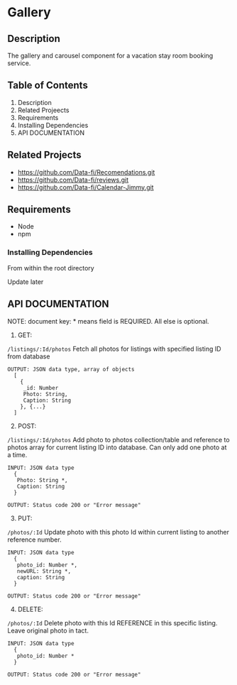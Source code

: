 # Gallery

## Description
The gallery and carousel component for a vacation stay room booking service. 

## Table of Contents
1. Description
2. Related Projeects
3. Requirements
4. Installing Dependencies
5. API DOCUMENTATION

## Related Projects
  - https://github.com/Data-fi/Recomendations.git
  - https://github.com/Data-fi/reviews.git
  - https://github.com/Data-fi/Calendar-Jimmy.git

## Requirements
- Node 
- npm 

### Installing Dependencies
From within the root directory

Update later

## API DOCUMENTATION
NOTE: document key: * means field is REQUIRED. All else is optional.

1. GET:

`/listings/:Id/photos`
Fetch all photos for listings with specified listing ID from database
``` 
OUTPUT: JSON data type, array of objects
  [
    {
     _id: Number
     Photo: String,
     Caption: String
    }, {...}
  ]
```

2. POST:

`/listings/:Id/photos`
Add photo to photos collection/table and reference to photos array for current listing ID into database. 
Can only add one photo at a time. 

``` 
INPUT: JSON data type
  {
   Photo: String *,
   Caption: String
  }
  
OUTPUT: Status code 200 or "Error message"
```

3. PUT:

`/photos/:Id`
Update photo with this photo Id within current listing to another reference number. 

```
INPUT: JSON data type
  {
   photo_id: Number *, 
   newURL: String *,
   caption: String
  }

OUTPUT: Status code 200 or "Error message"
```

4. DELETE: 

`/photos/:Id`
Delete photo with this Id REFERENCE in this specific listing. Leave original photo in tact. 

```
INPUT: JSON data type
  {
   photo_id: Number *
  }

OUTPUT: Status code 200 or "Error message"
```
